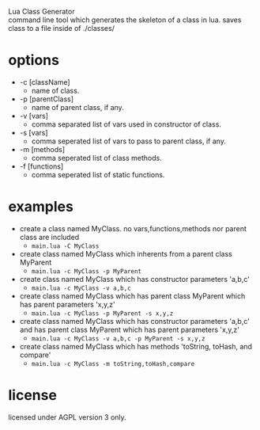 Lua Class Generator  
command line tool which generates the skeleton of a class in lua. saves class to a file inside of ./classes/

# options
- -c [className] 
  - name of class.
- -p [parentClass]
  - name of parent class, if any.
- -v [vars]
  - comma separated list of vars used in constructor of class.
- -s [vars]
  - comma seperated list of vars to pass to parent class, if any. 
- -m [methods]
  - comma seperated list of class methods.
- -f [functions]
  - comma seperated list of static functions.

# examples
- create a class named MyClass. no vars,functions,methods nor parent class are included
  - ``main.lua -C MyClass``
- create class named MyClass which inherents from a parent class MyParent
  - ``main.lua -c MyClass -p MyParent``
- create class named MyClass which has constructor parameters 'a,b,c'
  - ``main.lua -c MyClass -v a,b,c``
- create class named MyClass which has parent class MyParent which has parent parameters 'x,y,z'
  - ``main.lua -c MyClass -p MyParent -s x,y,z``
- create class named MyClass which has constructor parameters 'a,b,c' and has parent class MyParent which has parent parameters 'x,y,z'
    - ``main.lua -c MyClass -v a,b,c -p MyParent -s x,y,z``
- create class named MyClass which has methods 'toString, toHash, and compare'
  - ``main.lua -c MyClass -m toString,toHash,compare ``


# license 
licensed under AGPL version 3 only. 
